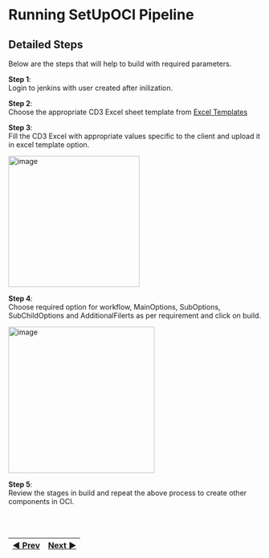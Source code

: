 # Running SetUpOCI Pipeline

## Detailed Steps
Below are the steps that will help to build with required parameters.

**Step 1**: 
<br>Login to jenkins with user created after inilization.

**Step 2**: 
<br>Choose the appropriate CD3 Excel sheet template from [Excel Templates](/cd3_automation_toolkit/documentation/user_guide/RunningAutomationToolkit.md#excel-sheet-templates)

**Step 3**:
<br>Fill the CD3 Excel with appropriate values specific to the client and upload it in excel template option.

<img width="261" alt="image" src="https://github.com/oracle-devrel/cd3-automation-toolkit/assets/111430850/6776fe9c-2add-4d2a-9988-442221919487">

**Step 4**:
<br>Choose required option for workflow, MainOptions, SubOptions, SubChildOptions and AdditionalFilerts as per requirement and click on build.

<img width="291" alt="image" src="https://github.com/oracle-devrel/cd3-automation-toolkit/assets/111430850/e6037357-2da5-4be1-a453-0abc9cb061fd">

**Step 5**:
<br>Review the stages in build and repeat the above process to create other components in OCI.
 
<br><br>
<div align='center'>

| <a href="/cd3_automation_toolkit/documentation/user_guide/Workflows.md">:arrow_backward: Prev</a> | <a href="/cd3_automation_toolkit/documentation/user_guide/NetworkingScenariosGF.md">Next :arrow_forward:</a> |
| :---- | -------: |
  
</div>
